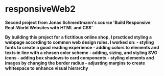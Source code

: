 # responsiveWeb2

<strong>Second project from Jonas Schmedtmann's course 'Build Responsive Real-World Websites with HTML and CSS'<strong>

<p>
By building this project for a fictitious online shop, I practiced styling a webpage according to common web design rules. I worked on:
-	styling fonts to create a good reading experience
-	adding colors to elements and texts in line with a chosen color scheme
-	adding, sizing, and styling SVG icons 
-	adding box shadows to card components
-	styling elements and images by changing the border radius
-	adjusting margins to create whitespace to enhance visual hierarchy
